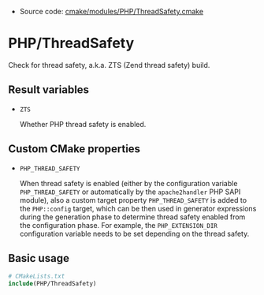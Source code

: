 <!-- This is auto-generated file. -->
* Source code: [cmake/modules/PHP/ThreadSafety.cmake](https://github.com/petk/php-build-system/blob/master/cmake/cmake/modules/PHP/ThreadSafety.cmake)

# PHP/ThreadSafety

Check for thread safety, a.k.a. ZTS (Zend thread safety) build.

## Result variables

* `ZTS`

  Whether PHP thread safety is enabled.

## Custom CMake properties

* `PHP_THREAD_SAFETY`

  When thread safety is enabled (either by the configuration variable
  `PHP_THREAD_SAFETY` or automatically by the `apache2handler` PHP SAPI module),
  also a custom target property `PHP_THREAD_SAFETY` is added to the
  `PHP::config` target, which can be then used in generator expressions during
  the generation phase to determine thread safety enabled from the configuration
  phase. For example, the `PHP_EXTENSION_DIR` configuration variable needs to be
  set depending on the thread safety.

## Basic usage

```cmake
# CMakeLists.txt
include(PHP/ThreadSafety)
```

